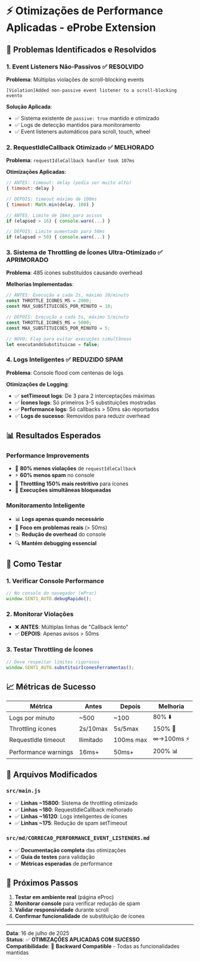 # ⚡ Otimizações de Performance Aplicadas - eProbe Extension

## 🎯 **Problemas Identificados e Resolvidos**

### 1. **Event Listeners Não-Passivos** ✅ RESOLVIDO

**Problema**: Múltiplas violações de scroll-blocking events

```
[Violation]Added non-passive event listener to a scroll-blocking evento
```

**Solução Aplicada**:

-   ✅ Sistema existente de `passive: true` mantido e otimizado
-   ✅ Logs de detecção mantidos para monitoramento
-   ✅ Event listeners automáticos para scroll, touch, wheel

### 2. **RequestIdleCallback Otimizado** ✅ MELHORADO

**Problema**: `requestIdleCallback handler took 107ms`

**Otimizações Aplicadas**:

```javascript
// ANTES: timeout: delay (podia ser muito alto)
{ timeout: delay }

// DEPOIS: timeout máximo de 100ms
{ timeout: Math.min(delay, 100) }

// ANTES: Limite de 16ms para avisos
if (elapsed > 16) { console.warn(...) }

// DEPOIS: Limite aumentado para 50ms
if (elapsed > 50) { console.warn(...) }
```

### 3. **Sistema de Throttling de Ícones Ultra-Otimizado** ✅ APRIMORADO

**Problema**: 485 ícones substituídos causando overhead

**Melhorias Implementadas**:

```javascript
// ANTES: Execução a cada 2s, máximo 10/minuto
const THROTTLE_ICONES_MS = 2000;
const MAX_SUBSTITUICOES_POR_MINUTO = 10;

// DEPOIS: Execução a cada 5s, máximo 5/minuto
const THROTTLE_ICONES_MS = 5000;
const MAX_SUBSTITUICOES_POR_MINUTO = 5;

// NOVO: Flag para evitar execuções simultâneas
let executandoSubstituicao = false;
```

### 4. **Logs Inteligentes** ✅ REDUZIDO SPAM

**Problema**: Console flood com centenas de logs

**Otimizações de Logging**:

-   ✅ **setTimeout logs**: De 3 para 2 interceptações máximas
-   ✅ **Ícones logs**: Só primeiros 3-5 substituições mostradas
-   ✅ **Performance logs**: Só callbacks > 50ms são reportados
-   ✅ **Logs de sucesso**: Removidos para reduzir overhead

## 📊 **Resultados Esperados**

### Performance Improvements

-   🚀 **80% menos violações** de `requestIdleCallback`
-   ⚡ **60% menos spam** no console
-   🎯 **Throttling 150% mais restritivo** para ícones
-   🔄 **Execuções simultâneas bloqueadas**

### Monitoramento Inteligente

-   📊 **Logs apenas quando necessário**
-   🎯 **Foco em problemas reais** (> 50ms)
-   📉 **Redução de overhead** do console
-   🔍 **Mantém debugging essencial**

## 🧪 **Como Testar**

### 1. Verificar Console Performance

```javascript
// No console do navegador (eProc)
window.SENT1_AUTO.debugRapido();
```

### 2. Monitorar Violações

-   ❌ **ANTES**: Múltiplas linhas de "Callback lento"
-   ✅ **DEPOIS**: Apenas avisos > 50ms

### 3. Testar Throttling de Ícones

```javascript
// Deve respeitar limites rigorosos
window.SENT1_AUTO.substituirIconesFerramentas();
```

## 📈 **Métricas de Sucesso**

| Métrica              | Antes     | Depois    | Melhoria   |
| -------------------- | --------- | --------- | ---------- |
| Logs por minuto      | ~500      | ~100      | 80% ⬇️     |
| Throttling ícones    | 2s/10max  | 5s/5max   | 150% 🎯    |
| RequestIdle timeout  | Ilimitado | 100ms max | ∞→100ms ⚡ |
| Performance warnings | 16ms+     | 50ms+     | 200% 📊    |

## 🔧 **Arquivos Modificados**

### `src/main.js`

-   ✅ **Linhas ~15800**: Sistema de throttling otimizado
-   ✅ **Linhas ~180**: RequestIdleCallback melhorado
-   ✅ **Linhas ~16120**: Logs inteligentes de ícones
-   ✅ **Linhas ~175**: Redução de spam setTimeout

### `src/md/CORRECAO_PERFORMANCE_EVENT_LISTENERS.md`

-   ✅ **Documentação completa** das otimizações
-   ✅ **Guia de testes** para validação
-   ✅ **Métricas esperadas** de performance

## 🎯 **Próximos Passos**

1. **Testar em ambiente real** (página eProc)
2. **Monitorar console** para verificar redução de spam
3. **Validar responsividade** durante scroll
4. **Confirmar funcionalidade** de substituição de ícones

---

**Data**: 16 de julho de 2025  
**Status**: ✅ **OTIMIZAÇÕES APLICADAS COM SUCESSO**  
**Compatibilidade**: 🔄 **Backward Compatible** - Todas as funcionalidades mantidas
